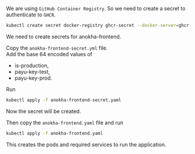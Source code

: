 We are using `GitHub Container Registry`. So we need to create a secret to authenticate to `GHCR`.

```bash
kubectl create secret docker-registry ghcr-secret --docker-server=ghcr.io --docker-username=<GH_USERNAME> --docker-password=<GH_ACCESS_TOKEN> --docker-email=<EMAIL>
```
We need to create secrets for anokha-frontend.

Copy the `anokha-frontend-secret.yml` file. <br>
Add the base 64 encoded values of 
- is-production,
- payu-key-test,
- payu-key-prod.

Run
```bash
kubectl apply -f anokha-frontend-secret.yaml
``` 
Now the secret will be created.

Then copy the `anokha-frontend.yaml` file and run

```bash
kubectl apply -f anokha-frontend.yaml
``` 
This creates the pods and required services to run the application.
